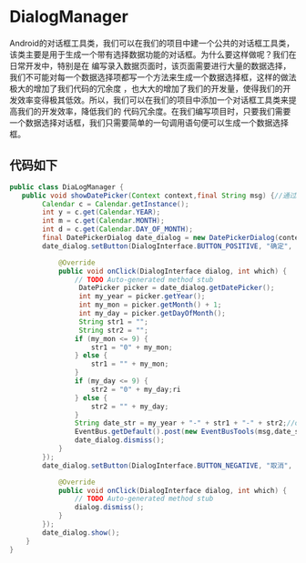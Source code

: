 # DialogManager
Android的对话框工具类，我们可以在我们的项目中建一个公共的对话框工具类，该类主要是用于生成一个带有选择数据功能的对话框。为什么要这样做呢？我们在日常开发中，特别是在
编写录入数据页面时，该页面需要进行大量的数据选择，我们不可能对每一个数据选择项都写一个方法来生成一个数据选择框，这样的做法极大的增加了我们代码的冗余度
，也大大的增加了我们的开发量，使得我们的开发效率变得极其低效。所以，我们可以在我们的项目中添加一个对话框工具类来提高我们的开发效率，降低我们的
代码冗余度。在我们编写项目时，只要我们需要一个数据选择对话框，我们只需要简单的一句调用语句便可以生成一个数据选择框。
## 代码如下
```java
public class DiaLogManager {
   public void showDatePicker(Context context,final String msg) {//通过DatePicker来选择日期的对话框
		Calendar c = Calendar.getInstance();
		int y = c.get(Calendar.YEAR);
		int m = c.get(Calendar.MONTH);
		int d = c.get(Calendar.DAY_OF_MONTH);
		final DatePickerDialog date_dialog = new DatePickerDialog(context, null, y, m, d);
		date_dialog.setButton(DialogInterface.BUTTON_POSITIVE, "确定", new DialogInterface.OnClickListener() {

			@Override
			public void onClick(DialogInterface dialog, int which) {
				// TODO Auto-generated method stub
				 DatePicker picker = date_dialog.getDatePicker();
				 int my_year = picker.getYear();
				 int my_mon = picker.getMonth() + 1;
				 int my_day = picker.getDayOfMonth();
				 String str1 = "";
				 String str2 = "";
				if (my_mon <= 9) {
					str1 = "0" + my_mon;
				} else {
					str1 = "" + my_mon;
				}
				if (my_day <= 9) {
					str2 = "0" + my_day;ri
				} else {
					str2 = "" + my_day;
				}
				String date_str = my_year + "-" + str1 + "-" + str2;//date_str即为选择的日期，日期格式为"YYYY-MM-DD"
				EventBus.getDefault().post(new EventBusTools(msg,date_str));//通过EventBus将选择的数据发送给页面。  
				date_dialog.dismiss();
			}
		});
		date_dialog.setButton(DialogInterface.BUTTON_NEGATIVE, "取消", new DialogInterface.OnClickListener() {

			@Override
			public void onClick(DialogInterface dialog, int which) {
				// TODO Auto-generated method stub
				dialog.dismiss();
			}
		});
		date_dialog.show();
	}
}
```
